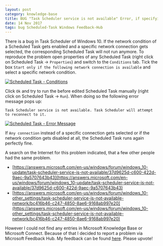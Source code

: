 ```yaml
---
layout: post
category: knowledge-base
title: BUG "Task Scheduler service is not available" Error, if specifying Network Connection Condition
date: 14 Nov 2017
tags: bug Scheduled-Task Windows Feedback-Hub
---
```


There is a bug in Task Scheduler of Windows 10. If the network condition of a Scheduled Task gets enabled and a specific network connection gets selected, the corresponding Scheduled Task will not run anymore. To reproduce the problem open properties of any Scheduled Task (right click on Scheduled Task -&gt; `Properties`) and switch to the `Conditions` tab. Tick the box `Start only if the following network connection is available` and select a specific network condition.

<a href="{{ site.url }}/assets/screenshots/2017-11-13-scheduledtask-conditions.png"><img src="{{ site.url }}/assets/screenshots/2017-11-13-scheduledtask-conditions.png" alt="Scheduled Task - Conditions" /></a>

Click `Ok` and try to run the before edited Scheduled Task manually (right click on Scheduled Task -&gt; `Run`). When doing so the following error message pops up:

`Task Scheduler service is not available. Task Scheduler will attempt to reconnect to it.`

<a href="{{ site.url }}/assets/screenshots/2017-11-13-scheduledtask-error-message.png"><img src="{{ site.url }}/assets/screenshots/2017-11-13-scheduledtask-error-message.png" alt="Scheduled Task - Error Message" /></a>

If `Any connection` instead of a specific connection gets selected or if the network condition gets disabled at all, the Scheduled Task runs again perfectly fine.



A search on the Internet for this problem indicated, that a few other people had the same problem.

- [https://answers.microsoft.com/en-us/windows/forum/windows_10-update/task-scheduler-service-is-not-available/37d9625d-c600-422d-9aec-9a5707643b43](https://answers.microsoft.com/en-us/windows/forum/windows_10-update/task-scheduler-service-is-not-available/37d9625d-c600-422d-9aec-9a5707643b43)
- [https://answers.microsoft.com/en-us/windows/forum/windows_10-other_settings/task-scheduler-service-is-not-available-network/bc416b46-c247-4850-8ae6-9168ab997e20](https://answers.microsoft.com/en-us/windows/forum/windows_10-other_settings/task-scheduler-service-is-not-available-network/bc416b46-c247-4850-8ae6-9168ab997e20)


However I could not find any entries in Microsoft Knowledge Base or Microsoft Connect. Because of that I decided to report a problem via Microsoft Feedback Hub. My feedback can be found [here](https://aka.ms/S1fpd3). Please upvote!
